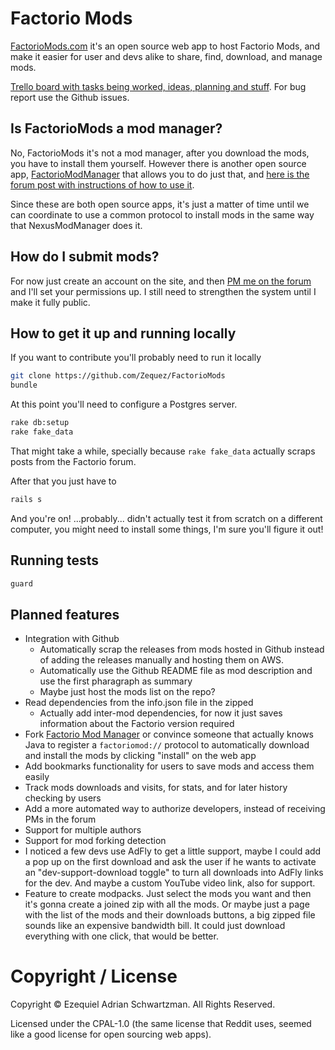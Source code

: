 # Factorio Mods

[FactorioMods.com](http://factoriomods.com) it's an open
source web app to host Factorio Mods, and make it easier for user and devs alike
to share, find, download, and manage mods.

[Trello board with tasks being worked, ideas, planning and stuff](https://trello.com/b/Ii5IHVxG/factoriomods). For bug report use the Github issues.

## Is FactorioMods a mod manager?

No, FactorioMods it's not a mod manager, after you download the mods, you have to install them
yourself. However there is another open source app, [FactorioModManager](https://github.com/narrowtux/FactorioModManager) that
allows you to do just that, and [here is the forum post with instructions of how to use it](http://www.factorioforums.com/forum/viewtopic.php?f=69&t=13327).

Since these are both open source apps, it's just a matter of time until
we can coordinate to use a common protocol to install mods in the same way
that NexusModManager does it.

## How do I submit mods?

For now just create an account on the site, and then [PM me on the forum](http://www.factorioforums.com/forum/ucp.php?i=pm&mode=compose&u=1553) and I'll set your permissions up. I still need to strengthen the system until I make it
fully public.

## How to get it up and running locally

If you want to contribute you'll probably need to run it locally

```bash
git clone https://github.com/Zequez/FactorioMods
bundle
```

At this point you'll need to configure a Postgres server.

```bash
rake db:setup
rake fake_data
```

That might take a while, specially because `rake fake_data` actually scraps posts from the Factorio forum.

After that you just have to

```bash
rails s
```

And you're on! ...probably... didn't actually test it from scratch on a different
computer, you might need to install some things, I'm sure you'll figure it out!

## Running tests

```bash
guard
```

## Planned features

- Integration with Github
  - Automatically scrap the releases from mods hosted in Github instead
    of adding the releases manually and hosting them on AWS.
  - Automatically use the Github README file as mod description and
    use the first pharagraph as summary
  - Maybe just host the mods list on the repo?
- Read dependencies from the info.json file in the zipped
  - Actually add inter-mod dependencies, for now it just saves information about the Factorio version required
- Fork [Factorio Mod Manager](https://github.com/narrowtux/FactorioModManager/) or convince someone
  that actually knows Java to register a `factoriomod://` protocol to automatically download and
  install the mods by clicking "install" on the web app
- Add bookmarks functionality for users to save mods and access them easily
- Track mods downloads and visits, for stats, and for later history checking by users
- Add a more automated way to authorize developers, instead of receiving PMs in the forum
- Support for multiple authors
- Support for mod forking detection
- I noticed a few devs use AdFly to get a little support,
  maybe I could add a pop up on the first download and ask the user if he wants
  to activate an "dev-support-download toggle" to turn all downloads into AdFly links
  for the dev. And maybe a custom YouTube video link, also for support.
- Feature to create modpacks. Just select the mods you want and then it's
  gonna create a joined zip with all the mods. Or maybe just a page with the list of the mods
  and their downloads buttons, a big zipped file sounds like an expensive bandwidth bill. It could just
  download everything with one click, that would be better.

# Copyright / License

Copyright © Ezequiel Adrian Schwartzman. All Rights Reserved.

Licensed under the CPAL-1.0 (the same license that Reddit uses, seemed like a good license for open sourcing web apps).